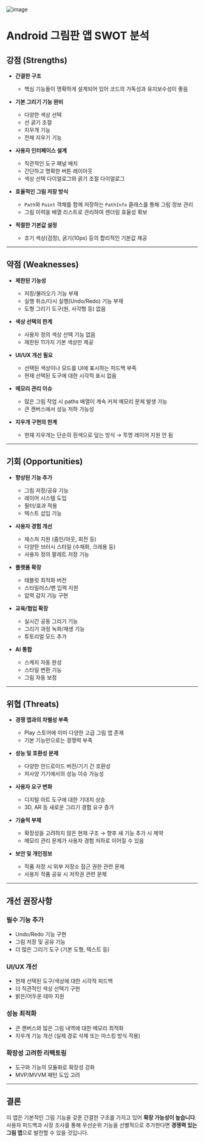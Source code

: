 ![image](https://github.com/user-attachments/assets/bb3c11a3-cd2a-452e-8242-2f1d65d3d37a)

# Android 그림판 앱 SWOT 분석

## 강점 (Strengths)

- **간결한 구조**  
  - 핵심 기능들이 명확하게 설계되어 있어 코드의 가독성과 유지보수성이 좋음

- **기본 그리기 기능 완비**  
  - 다양한 색상 선택  
  - 선 굵기 조절  
  - 지우개 기능  
  - 전체 지우기 기능  

- **사용자 인터페이스 설계**  
  - 직관적인 도구 패널 배치  
  - 간단하고 명확한 버튼 레이아웃  
  - 색상 선택 다이얼로그와 굵기 조절 다이얼로그  

- **효율적인 그림 저장 방식**  
  - `Path`와 `Paint` 객체를 함께 저장하는 `PathInfo` 클래스를 통해 그림 정보 관리  
  - 그림 이력을 배열 리스트로 관리하여 렌더링 효율성 확보  

- **적절한 기본값 설정**  
  - 초기 색상(검정), 굵기(10px) 등의 합리적인 기본값 제공  

---

## 약점 (Weaknesses)

- **제한된 기능성**  
  - 저장/불러오기 기능 부재  
  - 실행 취소/다시 실행(Undo/Redo) 기능 부재  
  - 도형 그리기 도구(원, 사각형 등) 없음  

- **색상 선택의 한계**  
  - 사용자 정의 색상 선택 기능 없음  
  - 제한된 11가지 기본 색상만 제공  

- **UI/UX 개선 필요**  
  - 선택된 색상이나 모드를 UI에 표시하는 피드백 부족  
  - 현재 선택된 도구에 대한 시각적 표시 없음  

- **메모리 관리 이슈**  
  - 많은 그림 작업 시 paths 배열이 계속 커져 메모리 문제 발생 가능  
  - 큰 캔버스에서 성능 저하 가능성  

- **지우개 구현의 한계**  
  - 현재 지우개는 단순히 흰색으로 덮는 방식 → 투명 레이어 지원 안 됨  

---

## 기회 (Opportunities)

- **향상된 기능 추가**  
  - 그림 저장/공유 기능  
  - 레이어 시스템 도입  
  - 필터/효과 적용  
  - 텍스트 삽입 기능  

- **사용자 경험 개선**  
  - 제스처 지원 (줌인/아웃, 회전 등)  
  - 다양한 브러시 스타일 (수채화, 크레용 등)  
  - 사용자 정의 팔레트 저장 기능  

- **플랫폼 확장**  
  - 태블릿 최적화 버전  
  - 스타일러스/펜 입력 지원  
  - 압력 감지 기능 구현  

- **교육/협업 확장**  
  - 실시간 공동 그리기 기능  
  - 그리기 과정 녹화/재생 기능  
  - 튜토리얼 모드 추가  

- **AI 통합**  
  - 스케치 자동 완성  
  - 스타일 변환 기능  
  - 그림 자동 보정  

---

## 위협 (Threats)

- **경쟁 앱과의 차별성 부족**  
  - Play 스토어에 이미 다양한 고급 그림 앱 존재  
  - 기본 기능만으로는 경쟁력 부족  

- **성능 및 호환성 문제**  
  - 다양한 안드로이드 버전/기기 간 호환성  
  - 저사양 기기에서의 성능 이슈 가능성  

- **사용자 요구 변화**  
  - 디지털 아트 도구에 대한 기대치 상승  
  - 3D, AR 등 새로운 그리기 경험 요구 증가  

- **기술적 부채**  
  - 확장성을 고려하지 않은 현재 구조 → 향후 새 기능 추가 시 제약  
  - 메모리 관리 문제가 사용자 경험 저하로 이어질 수 있음  

- **보안 및 개인정보**  
  - 작품 저장 시 외부 저장소 접근 권한 관련 문제  
  - 사용자 작품 공유 시 저작권 관련 문제  

---

## 개선 권장사항

### 필수 기능 추가
- Undo/Redo 기능 구현  
- 그림 저장 및 공유 기능  
- 더 많은 그리기 도구 (기본 도형, 텍스트 등)  

### UI/UX 개선
- 현재 선택된 도구/색상에 대한 시각적 피드백  
- 더 직관적인 색상 선택기 구현  
- 밝은/어두운 테마 지원  

### 성능 최적화
- 큰 캔버스와 많은 그림 내역에 대한 메모리 최적화  
- 지우개 기능 개선 (실제 경로 삭제 또는 마스킹 방식 적용)  

### 확장성 고려한 리팩토링
- 도구와 기능의 모듈화로 확장성 강화  
- MVP/MVVM 패턴 도입 고려  

---

## 결론

이 앱은 기본적인 그림 기능을 갖춘 간결한 구조를 가지고 있어 **확장 가능성이 높습니다**.  
사용자 피드백과 시장 조사를 통해 우선순위 기능을 선별적으로 추가한다면 **경쟁력 있는 그림 앱**으로 발전할 수 있을 것입니다.
